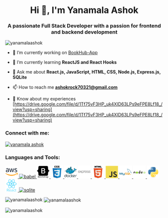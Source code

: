 <h1 align="center">Hi 👋, I'm Yanamala Ashok</h1>
<h3 align="center">A passionate Full Stack Developer with a passion for frontend and backend development</h3>

<p align="left"> <img src="https://komarev.com/ghpvc/?username=yanamalaashok&label=Profile%20views&color=0e75b6&style=flat" alt="yanamalaashok" /> </p>

- 🔭 I’m currently working on [BookHub-App](https://ashokbookhub.ccbp.tech/login)

- 🌱 I’m currently learning **ReactJS and React Hooks**

- 💬 Ask me about **React.js, JavaScript, HTML, CSS, Node.js, Express.js, SQLite**

- 📫 How to reach me **ashokrock70321@gmail.com**

- 📄 Know about my experiences [https://drive.google.com/file/d/1Tf75vF3HP_uk4XID63LPs9eFPE8Lf18_/view?usp=sharing](https://drive.google.com/file/d/1Tf75vF3HP_uk4XID63LPs9eFPE8Lf18_/view?usp=sharing)

<h3 align="left">Connect with me:</h3>
<p align="left">
<a href="https://linkedin.com/in/yanamala ashok" target="blank"><img align="center" src="https://raw.githubusercontent.com/rahuldkjain/github-profile-readme-generator/master/src/images/icons/Social/linked-in-alt.svg" alt="yanamala ashok" height="30" width="40" /></a>
</p>

<h3 align="left">Languages and Tools:</h3>
<p align="left"> <a href="https://aws.amazon.com" target="_blank" rel="noreferrer"> <img src="https://raw.githubusercontent.com/devicons/devicon/master/icons/amazonwebservices/amazonwebservices-original-wordmark.svg" alt="aws" width="40" height="40"/> </a> <a href="https://babeljs.io/" target="_blank" rel="noreferrer"> <img src="https://www.vectorlogo.zone/logos/babeljs/babeljs-icon.svg" alt="babel" width="40" height="40"/> </a> <a href="https://getbootstrap.com" target="_blank" rel="noreferrer"> <img src="https://raw.githubusercontent.com/devicons/devicon/master/icons/bootstrap/bootstrap-plain-wordmark.svg" alt="bootstrap" width="40" height="40"/> </a> <a href="https://www.w3schools.com/css/" target="_blank" rel="noreferrer"> <img src="https://raw.githubusercontent.com/devicons/devicon/master/icons/css3/css3-original-wordmark.svg" alt="css3" width="40" height="40"/> </a> <a href="https://www.docker.com/" target="_blank" rel="noreferrer"> <img src="https://raw.githubusercontent.com/devicons/devicon/master/icons/docker/docker-original-wordmark.svg" alt="docker" width="40" height="40"/> </a> <a href="https://expressjs.com" target="_blank" rel="noreferrer"> <img src="https://raw.githubusercontent.com/devicons/devicon/master/icons/express/express-original-wordmark.svg" alt="express" width="40" height="40"/> </a> <a href="https://www.w3.org/html/" target="_blank" rel="noreferrer"> <img src="https://raw.githubusercontent.com/devicons/devicon/master/icons/html5/html5-original-wordmark.svg" alt="html5" width="40" height="40"/> </a> <a href="https://developer.mozilla.org/en-US/docs/Web/JavaScript" target="_blank" rel="noreferrer"> <img src="https://raw.githubusercontent.com/devicons/devicon/master/icons/javascript/javascript-original.svg" alt="javascript" width="40" height="40"/> </a> <a href="https://www.mysql.com/" target="_blank" rel="noreferrer"> <img src="https://raw.githubusercontent.com/devicons/devicon/master/icons/mysql/mysql-original-wordmark.svg" alt="mysql" width="40" height="40"/> </a> <a href="https://nodejs.org" target="_blank" rel="noreferrer"> <img src="https://raw.githubusercontent.com/devicons/devicon/master/icons/nodejs/nodejs-original-wordmark.svg" alt="nodejs" width="40" height="40"/> </a> <a href="https://www.python.org" target="_blank" rel="noreferrer"> <img src="https://raw.githubusercontent.com/devicons/devicon/master/icons/python/python-original.svg" alt="python" width="40" height="40"/> </a> <a href="https://reactjs.org/" target="_blank" rel="noreferrer"> <img src="https://raw.githubusercontent.com/devicons/devicon/master/icons/react/react-original-wordmark.svg" alt="react" width="40" height="40"/> </a> <a href="https://www.sqlite.org/" target="_blank" rel="noreferrer"> <img src="https://www.vectorlogo.zone/logos/sqlite/sqlite-icon.svg" alt="sqlite" width="40" height="40"/> </a> </p>

<p><img align="left" src="https://github-readme-stats.vercel.app/api/top-langs?username=yanamalaashok&show_icons=true&locale=en&layout=compact" alt="yanamalaashok" /></p>

<p>&nbsp;<img align="center" src="https://github-readme-stats.vercel.app/api?username=yanamalaashok&show_icons=true&locale=en" alt="yanamalaashok" /></p>

<p><img align="center" src="https://github-readme-streak-stats.herokuapp.com/?user=yanamalaashok&" alt="yanamalaashok" /></p>


